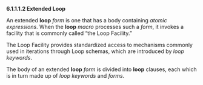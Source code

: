 **6.1.1.1.2 Extended Loop** 

An extended **loop** *form* is one that has a body containing *atomic expressions*. When the **loop** *macro* processes such a *form*, it invokes a facility that is commonly called “the Loop Facility.” 

The Loop Facility provides standardized access to mechanisms commonly used in iterations through Loop schemas, which are introduced by *loop keywords*. 

The body of an extended **loop** *form* is divided into **loop** clauses, each which is in turn made up of *loop keywords* and *forms*. 

